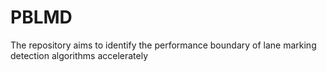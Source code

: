 # PBLMD
The repository aims to identify the performance boundary of lane marking detection algorithms accelerately
